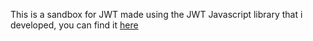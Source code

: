 This is a sandbox for JWT made using the JWT Javascript library that i developed, you can find it [here](https://github.com/4zeroiv/jwt)
